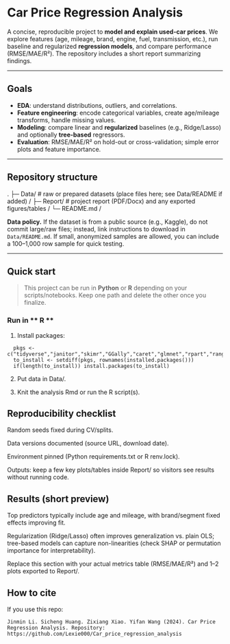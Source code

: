 # Car Price Regression Analysis

A concise, reproducible project to **model and explain used-car prices**. We explore features (age, mileage, brand, engine, fuel, transmission, etc.), run baseline and regularized **regression models**, and compare performance (RMSE/MAE/R²). The repository includes a short report summarizing findings.

---

## Goals
- **EDA**: understand distributions, outliers, and correlations.
- **Feature engineering**: encode categorical variables, create age/mileage transforms, handle missing values.
- **Modeling**: compare linear and **regularized** baselines (e.g., Ridge/Lasso) and optionally **tree-based** regressors.
- **Evaluation**: RMSE/MAE/R² on hold-out or cross-validation; simple error plots and feature importance.

---

## Repository structure
.
├─ Data/ # raw or prepared datasets (place files here; see Data/README if added) /
├─ Report/ # project report (PDF/Docx) and any exported figures/tables /
└─ README.md /


**Data policy.** If the dataset is from a public source (e.g., Kaggle), do not commit large/raw files; instead, link instructions to download in `Data/README.md`. If small, anonymized samples are allowed, you can include a 100–1,000 row sample for quick testing.

---

## Quick start

> This project can be run in **Python** or **R** depending on your scripts/notebooks. Keep one path and delete the other once you finalize.

### Run in ** R **
1. Install packages:
```
  pkgs <- c("tidyverse","janitor","skimr","GGally","caret","glmnet","rpart","ranger","ggplot2")
  to_install <- setdiff(pkgs, rownames(installed.packages()))
  if(length(to_install)) install.packages(to_install)
```

2. Put data in Data/.

3. Knit the analysis Rmd or run the R script(s).

## Reproducibility checklist
  
  Random seeds fixed during CV/splits.
  
  Data versions documented (source URL, download date).
  
  Environment pinned (Python requirements.txt or R renv.lock).
  
  Outputs: keep a few key plots/tables inside Report/ so visitors see results without running code.

## Results (short preview)

  Top predictors typically include age and mileage, with brand/segment fixed effects improving fit.
  
  Regularization (Ridge/Lasso) often improves generalization vs. plain OLS; tree-based models can capture non-linearities (check SHAP or permutation importance for interpretability).
  
  Replace this section with your actual metrics table (RMSE/MAE/R²) and 1–2 plots exported to Report/.

## How to cite

If you use this repo:
```
Jinmin Li. Sicheng Huang. Zixiang Xiao. Yifan Wang (2024). Car Price Regression Analysis. Repository: https://github.com/Lexie000/Car_price_regression_analysis
```
